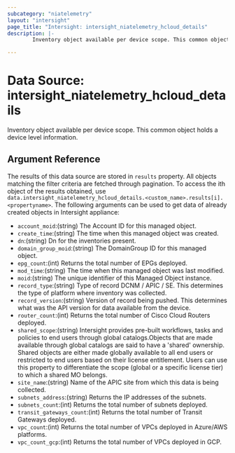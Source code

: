 ```yaml
---
subcategory: "niatelemetry"
layout: "intersight"
page_title: "Intersight: intersight_niatelemetry_hcloud_details"
description: |-
        Inventory object available per device scope. This common object holds a device level information.

---
```


# Data Source: intersight_niatelemetry_hcloud_details
Inventory object available per device scope. This common object holds a device level information.
## Argument Reference
The results of this data source are stored in `results` property.
All objects matching the filter criteria are fetched through pagination.
To access the ith object of the results obtained, use `data.intersight_niatelemetry_hcloud_details.<custom_name>.results[i].<propertyname>`.
The following arguments can be used to get data of already created objects in Intersight appliance:
* `account_moid`:(string) The Account ID for this managed object. 
* `create_time`:(string) The time when this managed object was created. 
* `dn`:(string) Dn for the inventories present. 
* `domain_group_moid`:(string) The DomainGroup ID for this managed object. 
* `epg_count`:(int) Returns the total number of EPGs deployed. 
* `mod_time`:(string) The time when this managed object was last modified. 
* `moid`:(string) The unique identifier of this Managed Object instance. 
* `record_type`:(string) Type of record DCNM / APIC / SE. This determines the type of platform where inventory was collected. 
* `record_version`:(string) Version of record being pushed. This determines what was the API version for data available from the device. 
* `router_count`:(int) Returns the total number of Cisco Cloud Routers deployed. 
* `shared_scope`:(string) Intersight provides pre-built workflows, tasks and policies to end users through global catalogs.Objects that are made available through global catalogs are said to have a 'shared' ownership. Shared objects are either made globally available to all end users or restricted to end users based on their license entitlement. Users can use this property to differentiate the scope (global or a specific license tier) to which a shared MO belongs. 
* `site_name`:(string) Name of the APIC site from which this data is being collected. 
* `subnets_address`:(string) Returns the IP addresses of the subnets. 
* `subnets_count`:(int) Returns the total number of subnets deployed. 
* `transit_gateways_count`:(int) Returns the total number of Transit Gateways deployed. 
* `vpc_count`:(int) Returns the total number of VPCs deployed in Azure/AWS platforms. 
* `vpc_count_gcp`:(int) Returns the total number of VPCs deployed in GCP. 
 
